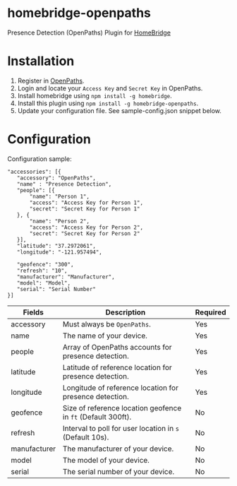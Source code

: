 # homebridge-openpaths
Presence Detection (OpenPaths) Plugin for [HomeBridge](https://github.com/nfarina/homebridge)

# Installation
1. Register in [OpenPaths](https://openpaths.cc).
2. Login and locate your `Access Key` and `Secret Key` in OpenPaths.
3. Install homebridge using `npm install -g homebridge`.
4. Install this plugin using `npm install -g homebridge-openpaths`.
5. Update your configuration file. See sample-config.json snippet below.

# Configuration
Configuration sample:
 ```
"accessories": [{
	"accessory": "OpenPaths",
	"name" : "Presence Detection",
	"people": [{
		"name": "Person 1",
		"access": "Access Key for Person 1",
		"secret": "Secret Key for Person 1"
	}, {
		"name": "Person 2",
		"access": "Access Key for Person 2",
		"secret": "Secret Key for Person 2"
	}],
	"latitude": "37.2972061",
	"longitude": "-121.957494",

	"geofence": "300",
	"refresh": "10",
	"manufacturer": "Manufacturer",
	"model": "Model",
	"serial": "Serial Number"
}]

```


| Fields       | Description                                                   | Required |
|--------------|---------------------------------------------------------------|----------|
| accessory    | Must always be `OpenPaths`.                                   | Yes      |
| name         | The name of your device.                                      | Yes      |
| people       | Array of OpenPaths accounts for presence detection.           | Yes      |
| latitude     | Latitude of reference location for presence detection.        | Yes      |
| longitude    | Longitude of reference location for presence detection.       | Yes      |
| geofence     | Size of reference location geofence in `ft` (Default 300ft).  | No       |
| refresh      | Interval to poll for user location in `s` (Default 10s).      | No       |
| manufacturer | The manufacturer of your device.                              | No       |
| model        | The model of your device.                                     | No       |
| serial       | The serial number of your device.                             | No       |

